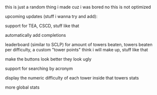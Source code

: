 this is just a random thing i made cuz i was bored
no this is not optimized





upcoming updates (stuff i wanna try and add):

support for TEA, CSCD, stuff like that

automatically add completions

leaderboard (similar to SCLP) for amount of towers beaten, towers beaten per difficulty, a custom "tower points" think i will make up, stuff like that

make the buttons look better they look ugly

support for searching by acronym

display the numeric difficulty of each tower inside that towers stats

more global stats

